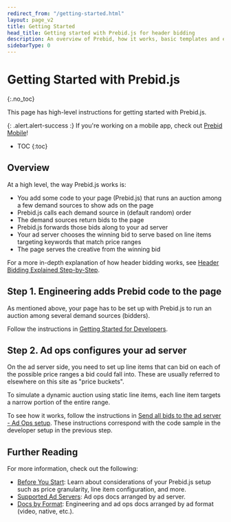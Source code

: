 ```yaml
---
redirect_from: "/getting-started.html"
layout: page_v2
title: Getting Started
head_title: Getting started with Prebid.js for header bidding
description: An overview of Prebid, how it works, basic templates and examples, and more.
sidebarType: 0
---
```




# Getting Started with Prebid.js
{:.no_toc}

This page has high-level instructions for getting started with Prebid.js.

{: .alert.alert-success :}
If you're working on a mobile app, check out [Prebid Mobile]({{site.baseurl}}/prebid-mobile)!

* TOC
{:toc}

## Overview

At a high level, the way Prebid.js works is:

- You add some code to your page (Prebid.js) that runs an auction among a few demand sources to show ads on the page
- Prebid.js calls each demand source in (default random) order
- The demand sources return bids to the page
- Prebid.js forwards those bids along to your ad server
- Your ad server chooses the winning bid to serve based on line items targeting keywords that match price ranges
- The page serves the creative from the winning bid

For a more in-depth explanation of how header bidding works, see [Header Bidding Explained Step-by-Step](https://www.adopsinsider.com/header-bidding/header-bidding-step-by-step/).

## Step 1. Engineering adds Prebid code to the page

As mentioned above, your page has to be set up with Prebid.js to run an auction among several demand sources (bidders).

Follow the instructions in [Getting Started for Developers]({{site.baseurl}}/dev-docs/getting-started.html).

## Step 2. Ad ops configures your ad server

On the ad server side, you need to set up line items that can bid on each of the possible price ranges a bid could fall into.  These are usually referred to elsewhere on this site as "price buckets".

To simulate a dynamic auction using static line items, each line item targets a narrow portion of the entire range.

To see how it works, follow the instructions in [Send all bids to the ad server - Ad Ops setup]({{site.baseurl}}/adops/send-all-bids-adops.html).  These instructions correspond with the code sample in the developer setup in the previous step.

## Further Reading

For more information, check out the following:

+ [Before You Start](/overview/getting-started.html): Learn about considerations of your Prebid.js setup such as price granularity, line item configuration, and more.
+ [Supported Ad Servers](/adops/before-you-start.html#supported-ad-servers): Ad ops docs arranged by ad server.
+ [Docs by Format](/dev-docs/docs-by-format.html): Engineering and ad ops docs arranged by ad format (video, native, etc.).
